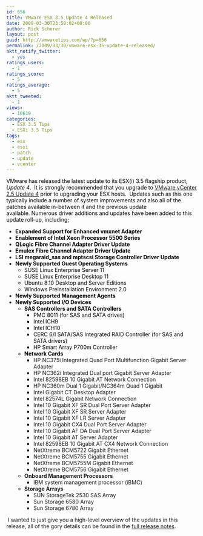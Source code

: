 ```yaml
---
id: 656
title: VMware ESX 3.5 Update 4 Released
date: 2009-03-30T23:58:02+00:00
author: Rick Scherer
layout: post
guid: http://vmwaretips.com/wp/?p=656
permalink: /2009/03/30/vmware-esx-35-update-4-released/
aktt_notify_twitter:
  - yes
ratings_users:
  - 1
ratings_score:
  - 5
ratings_average:
  - 5
aktt_tweeted:
  - 1
views:
  - 10619
categories:
  - ESX 3.5 Tips
  - ESXi 3.5 Tips
tags:
  - esx
  - esxi
  - patch
  - update
  - vcenter
---
```

<span style="color: #000000;">VMware has released the latest update to its ESX(i) 3.5 flagship product, <em>Update 4</em>.  It is strongly recommended that you upgrade to <a href="http://vmwaretips.com/wp/2009/02/27/vmware-vcenter-25-u4-released/">VMware vCenter 2.5 Update 4</a> prior to upgrading your ESX hosts.  Updates such as this one typically include a number of system improvements and also all of the patches available in-between it and the previous update available. </span><span style="color: #000000;">Numerous driver additions and updates have been added to this update roll-up, including;</span>

<!--more-->

  * **<span style="color: #000000;">Expanded Support for Enhanced vmxnet Adapter</span>**
  * **<span style="color: #000000;">Enablement of Intel Xeon Processor 5500 Series</span>**
  * **<span style="color: #000000;">QLogic Fibre Channel Adapter Driver Update</span>**
  * **<span style="color: #000000;">Emulex Fibre Channel Adapter Driver Update</span>**
  * **<span style="color: #000000;">LSI megaraid_sas and mptscsi Storage Controller Driver Update</span>**
  * **<span style="color: #000000;">Newly Supported Guest Operating Systems</span>** 
      * <span style="color: #000000;">SUSE Linux Enterprise Server 11</span>
      * <span style="color: #000000;">SUSE Linux Enterprise Desktop 11</span>
      * <span style="color: #000000;">Ubuntu 8.10 Desktop and Server Editions</span>
      * <span style="color: #000000;">Windows Preinstallation Environment 2.0</span>
  * **<span style="color: #000000;">Newly Supported Management Agents</span>**
  * **<span style="color: #000000;">Newly Supported I/O Devices</span>** 
      * <span style="color: #000000;"><strong>SAS Controllers and SATA Controllers</strong></span> 
          * <span style="color: #000000;">PMC 8011 (for SAS and SATA drives)</span>
          * <span style="color: #000000;">Intel ICH9 </span>
          * <span style="color: #000000;">Intel ICH10 </span>
          * <span style="color: #000000;">CERC 6/I SATA/SAS Integrated RAID Controller (for SAS and SATA drivers) </span>
          * <span style="color: #000000;">HP Smart Array P700m Controller</span>
      * <span style="color: #000000;"><strong>Network Cards</strong></span> 
          * HP NC375i Integrated Quad Port Multifunction Gigabit Server Adapter
          * HP NC362i Integrated Dual port Gigabit Server Adapter
          * Intel 82598EB 10 Gigabit AT Network Connection
          * HP NC360m Dual 1 Gigabit/NC364m Quad 1 Gigabit
          * Intel Gigabit CT Desktop Adapter
          * Intel 82574L Gigabit Network Connection
          * Intel 10 Gigabit XF SR Dual Port Server Adapter
          * Intel 10 Gigabit XF SR Server Adapter
          * Intel 10 Gigabit XF LR Server Adapter
          * Intel 10 Gigabit CX4 Dual Port Server Adapter
          * Intel 10 Gigabit AF DA Dual Port Server Adapter
          * Intel 10 Gigabit AT Server Adapter
          * Intel 82598EB 10 Gigabit AT CX4 Network Connection
          * NetXtreme BCM5722 Gigabit Ethernet
          * NetXtreme BCM5755 Gigabit Ethernet
          * NetXtreme BCM5755M Gigabit Ethernet
          * NetXtreme BCM5756 Gigabit Ethernet
      * **Onboard Management Processors** 
          * IBM system management processor (iBMC)
      * **Storage Arrays** 
          * SUN StorageTek 2530 SAS Array
          * Sun Storage 6580 Array
          * Sun Storage 6780 Array

 I wanted to just give you a high-level overview of the updates in this release, all of the gory details can be found in the <a href="http://www.vmware.com/support/vi3/doc/vi3_esx35u4_rel_notes.html" target="_blank">full release notes</a>.